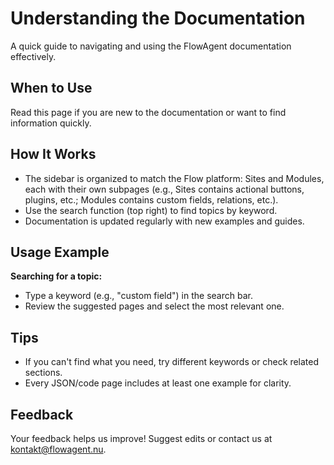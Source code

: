 # Understanding the Documentation

A quick guide to navigating and using the FlowAgent documentation effectively.

## When to Use
Read this page if you are new to the documentation or want to find information quickly.

## How It Works
- The sidebar is organized to match the Flow platform: Sites and Modules, each with their own subpages (e.g., Sites contains actional buttons, plugins, etc.; Modules contains custom fields, relations, etc.).
- Use the search function (top right) to find topics by keyword.
- Documentation is updated regularly with new examples and guides.

## Usage Example
**Searching for a topic:**
- Type a keyword (e.g., "custom field") in the search bar.
- Review the suggested pages and select the most relevant one.

## Tips
- If you can't find what you need, try different keywords or check related sections.
- Every JSON/code page includes at least one example for clarity.

## Feedback
Your feedback helps us improve! Suggest edits or contact us at [kontakt@flowagent.nu](mailto:kontakt@flowagent.nu).